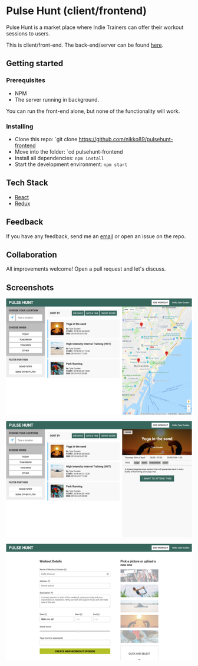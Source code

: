 # Pulse Hunt (client/frontend)

Pulse Hunt is a market place where Indie Trainers can offer their workout sessions to users.

This is client/front-end. The back-end/server can be found [here](https://github.com/Tezenn/pulsehunt-backend).

## Getting started

### Prerequisites
* NPM
* The server running in background.

You can run the front-end alone, but none of the functionality will work.

### Installing
* Clone this repo: `git clone https://github.com/nikko89/pulsehunt-frontend
* Move into the folder: `cd pulsehunt-frontend
* Install all dependencies: `npm install`
* Start the development environment: `npm start` 

## Tech Stack
* [React](https://reactjs.org/)
* [Redux](https://redux.js.org/)


## Feedback
If you have any feedback, send me an [email](mailto:christofer.herlin@gmail.com) or open an issue on the repo.

## Collaboration
All improvements welcome! Open a pull request and let's discuss.
## Screenshots

![Front Page](./assets/frontpage.png "Front Page")

![Workout Details Page](./assets/workout-details.png "Workout details")

![Add Workout Page](./assets/add-workout.png "Add Workout Page")
